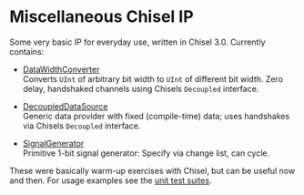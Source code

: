 # Miscellaneous Chisel IP

Some very basic IP for everyday use, written in Chisel 3.0. Currently contains:

  * [DataWidthConverter][1]  
    Converts `UInt` of arbitrary bit width to `UInt` of different bit width.
    Zero delay, handshaked channels using Chisels `Decoupled` interface.

  * [DecoupledDataSource][2]  
    Generic data provider with fixed (compile-time) data; uses handshakes via
    Chisels `Decoupled` interface.

  * [SignalGenerator][3]  
    Primitive 1-bit signal generator: Specify via change list, can cycle.

These were basically warm-up exercises with Chisel, but can be useful now and
then. For usage examples see the [unit test suites][4].

[1]: src/main/scala/DataWidthConverter.scala
[2]: src/main/scala/DecoupledDataSource.scala
[3]: src/main/scala/SignalGenerator.scala
[4]: src/test/scala/
